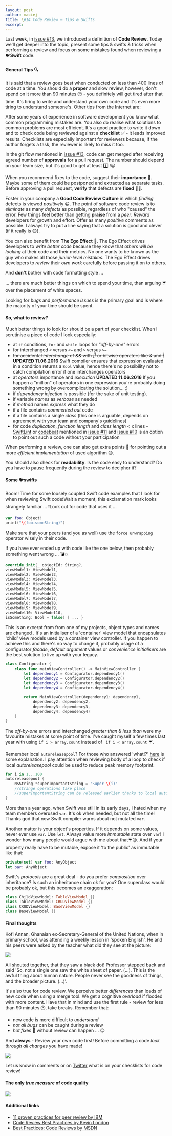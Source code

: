 ```yaml
---
layout: post
author: maciej
title: \#14 Code Review – Tips & Swifts
excerpt: 
---
```

Last week, in [issue \#13](https://swifting.io/blog/2016/04/18/13-code-review-are-we-too-busy-to-improve/?utm_source=swifting.io&utm_medium=web&utm_campaign=blog%20post), we introduced a definition of **Code Review**. Today we'll get deeper into the topic, present some tips & swifts & tricks when performing a review and focus on some mistakes found when reviewing a 🐦**Swift** code.

#### General Tips 🔍

It is said that a review goes best when conducted on less than 400 lines of code at a time. You should do a **proper** and slow review, however, don't spend on it more than 90 minutes 🕑 - you definitely will get tired after that time. It's tiring to write and understand your own code and it's even more tiring to understand someone's. Other tips from the Internet are:

After some years of experience in software development you know what common programming mistakes are. You also do realise what solutions to common problems are most efficient. It's a good practice to write it down and to check code being reviewed against a **checklist** ✅ - it leads improved results. Checklists are especially important for reviewers because, if the author forgets a task, the reviewer is likely to miss it too.

In the git flow mentioned in [issue \#13](https://swifting.io/blog/2016/04/18/13-code-review-are-we-too-busy-to-improve/?utm_source=swifting.io&utm_medium=web&utm_campaign=blog%20post), code can get merged after receiving agreed number of **approvals** for a pull request. The number should depend on your team size, but it's good to get at least 1️⃣ !😀

When you recommend fixes to the code, suggest their **importance** 💬. Maybe some of them could be postponed and extracted as separate tasks. Before approving a pull request, **verify** that defects are **fixed** 🔧🔨.

Foster in your company a **Good Code Review Culture** in which *finding* defects is viewed *positive*ly 😀. The point of software code review is to *eliminate* as many *defects* as possible, regardless of who "caused" the error. Few things feel better than getting **praise** from a *peer*. *Reward* developers for growth and effort. Offer as many *positive* comments as possible. I always try to put a line saying that a solution is good and clever (if it really is 😉).

You can also benefit from **The Ego Effect** 💎. The Ego Effect drives developers to *write better code* because they know that *others will be looking* at their code and their metrics.  No one wants to be known as the guy who makes all those *junior-level mistakes*. The Ego Effect drives developers to *review* their *own work* carefully before passing it on to others.

And **don't** bother with code formatting style ...

... there are much better things on which to spend your time, than arguing ☔️ over the placement of white spaces. 

Looking for *bugs* and *performance issues* is the primary goal and is where the majority of your time should be spent.

#### So, what to review?

Much better things to look for should be a part of your checklist. When I scrutinise a piece of code I look especially:

- at ```if``` conditions, ```for``` and ```while``` loops for *"off-by-one"* errors
- for interchanged ```<``` versus ```<=``` and ```>``` versus ```>=```
- <del>for accidental *interchange* of *&&* with *||* or bitwise operators like *&* and *|*</del> **UPDATED 11.06.2016** Swift compiler ensures that expression evaluated in a condition returns a ```Bool``` value, hence there's no possibility not to catch compilation error if one interchanges operators
- at *operators* importance and *execution* **UPDATED 11.06.2016** If you happen a "million" of operators in one expression you're probably doing something wrong by overcomplicating the solution... ;)
- if *dependancy injection* is possible (for the sake of unit testing).
- if variable *names* as *verbose* as needed
- if *method* names *express* what they do
- if a file contains *commented out* code
- if a file contains a single *class* (this one is arguable, depends on agreement with your team and company's guidelines)
- for code *duplication*, *function length* and *class length* < x lines - [SwiftLint](https://github.com/realm/SwiftLint?utm_source=swifting.io&utm_medium=web&utm_campaign=blog%20post) or [codebeat](https://codebeat.co?utm_source=swifting.io&utm_medium=web&utm_campaign=blog%20post) mentioned in  [issue \#11](https://swifting.io/blog/2016/03/29/11-swiftlint/?utm_source=swifting.io&utm_medium=web&utm_campaign=blog%20post) and [issue \#10](https://swifting.io/blog/2016/03/21/10-is-christmas-earlier-this-year-code-quality-analyser-abc/?utm_source=swifting.io&utm_medium=web&utm_campaign=blog%20post) is an option to point out such a code without your participation

When performing a review, one can also get extra points 💎 for pointing out a more *efficient implementation* of used algorithm 😉.

You should also check for **readability**. Is the code easy to understand? Do you have to pause frequently during the review to decipher it?


#### Some 🐦swifts

Boom! Time for some loosely coupled Swift code examples that I look for when reviewing Swift code❗️Wait a moment,  this exclamation mark looks strangely familiar ... ❗️Look out for code that uses it ...
```Swift
var foo: Object!
print("\(foo.someString)")
```
Make sure that your peers (and you as well) use the ```force unwrapping``` operator wisely in their code.

If you have ever ended up with code like the one below, then probably something went wrong ... 💣💥

```Swift
override init(_ objectId: String?, 
viewModel1: ViewModel1, 
viewModel2: ViewModel2, 
viewModel3: ViewModel3, 
viewModel4: ViewModel4, 
viewModel5: ViewModel5, 
viewModel6: ViewModel6, 
viewModel7: ViewModel7, 
viewModel8: ViewModel8, 
viewModel9: ViewModel9, 
viewModel10: ViewModel10,
isSomething: Bool = false) { ... }
```

This is an excerpt from from one of my projects, object types and names are changed . It's an initialiser of a 'container' view model that encapsulates 'child' view models used by a container view controller. If you happen to achieve this and there's no way to change it, probably usage of a configurator *facade*, *default argument* values or *convenience initialisers* are the best solution to live up with your legacy.

```Swift
class Configurator {
    class func mainViewController() -> MainViewController {
        let dependency1 = Configurator.dependency1()
        let dependency2 = Configurator.dependency2()
        let dependency3 = Configurator.dependency3()
        let dependency4 = Configurator.dependency4()

        return MainViewController(dependency1: dependency1,
            dependency2: dependency2,
            dependency3: dependency3,
            dependency4: dependency4)
    }
}
```

The *off-by-one* errors and interchanged *greater than* & *less than* were my favourite mistakes at some point of time. I've caught myself a few times last year with using ```if i > array.count``` instead of ``` if i < array.count``` ☔️.

Remember local ```autoreleasepool```? For those who answered 'what!?' [here](https://developer.apple.com/library/ios/documentation/Cocoa/Conceptual/MemoryMgmt/Articles/mmAutoreleasePools.html?utm_source=swifting.io&utm_medium=web&utm_campaign=blog%20post#//apple_ref/doc/uid/20000047-SW2) is some explanation. I pay attention when reviewing body of a loop to check if local *autoreleasepool* could be used to reduce peak memory footprint.

```Swift
for i in 1...100
autoreleasepool {
	NSString *superImportantString = "Super \(i)"
	//strange operations take place
	//superImportantString can be released earlier thanks to local autoreleasepool
}
```

More than a year ago, when Swift was still in its early days, I hated when my team members overused ```var```. It's ok when needed, but not all the time! Thanks god that now Swift compiler warns about not mutated ```var```. 

Another matter is your object's properties. If it depends on some values, never ever use ```var```. Use ```let```. Always value more *immutable* state over ```var```! I wonder how many people would argue with me about that☔️😉. And if your property really have to be mutable, expose it 'to the public' as immutable like that:

```Swift
private(set) var foo: AnyObject
let bar: AnyObject
```

Swift's *protocols* are a great deal - do you prefer *composition* over inheritance? Is such an inheritance chain ok for you? One superclass would be probably ok, but this becomes an exaggeration:

```Swift
class ChildViewModel: TableViewModel {}
class TableViewModel: CRUDViewModel {}
class CRUDViewModel: BaseViewModel {}
class BaseViewModel {}
```

#### Final thoughts
Kofi Annan, Ghanaian ex-Secretary-General of the United Nations, when in primary school, was attending a weekly lesson in 'spoken English'. He and his peers were asked by the teacher what did they see at the picture:

![](https://raw.githubusercontent.com/swiftingio/blog/%2313-Code-Review--are-we-too-busy-to-improve/black-dot.jpeg?utm_source=swifting.io&utm_medium=web&utm_campaign=blog%20post)

All shouted together, that they saw a black dot! Professor  stepped back and said 'So, not a single one saw the white sheet of paper. (...). This is the awful thing about human nature. People never see the goodness of things, and the broader picture. (...)'.

It's also true for code review. We perceive better *differences* than loads of new code when using a merge tool. We get a cognitive *overload* if flooded with more content. Have that in mind and use the first rule - review for less than 90 minutes 🕑, take breaks. Remember that:

- new code is more difficult to *understand*
- *not all bugs* can be caught during a review
- *hot fix*es 🔩 without review can happen ... 😉

And **always** - Review your own code first! Before committing a code *look through all changes* you have made!

![](https://raw.githubusercontent.com/swiftingio/blog/%2313-Code-Review--are-we-too-busy-to-improve/noNeedToLook.png?utm_source=swifting.io&utm_medium=web&utm_campaign=blog%20post)

Let us know in comments or on [Twitter](https://twitter.com/swiftingio?utm_source=swifting.io&utm_medium=web&utm_campaign=blog%20post) what is on your checklists for code review!

#### The only *true measure* of code quality

![](https://raw.githubusercontent.com/swiftingio/blog/%2313-Code-Review--are-we-too-busy-to-improve/wtfsPerMin.jpg?utm_source=swifting.io&utm_medium=web&utm_campaign=blog%20post)

#### Additional links

- [11 proven practices for peer review by IBM](http://www.ibm.com/developerworks/rational/library/11-proven-practices-for-peer-review/?utm_source=swifting.io&utm_medium=web&utm_campaign=blog%20post)
- [Code Review Best Practices by Kevin London](http://kevinlondon.com/2015/05/05/code-review-best-practices.html?utm_source=swifting.io&utm_medium=web&utm_campaign=blog%20post)
- [Best Practices: Code Reviews by MSDN](https://msdn.microsoft.com/en-us/library/bb871031.aspx?utm_source=swifting.io&utm_medium=web&utm_campaign=blog%20post)
